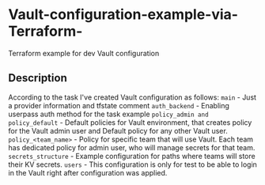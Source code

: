 # Vault-configuration-example-via-Terraform-
Terraform example for dev Vault configuration

## Description
According to the task I've created Vault configuration as follows:
`main` - Just a provider information and tfstate comment
`auth_backend` - Enabling userpass auth method for the task example
`policy_admin and policy_default` - Default policies for Vault environment, that creates policy for the Vault admin user
and Default policy for any other Vault user.
`policy_<team_name>` - Policy for specific team that will use Vault. Each team has dedicated policy for admin user, who will manage secrets for that team.
`secrets_structure` - Example configuration for paths where teams will store their KV secrets.
`users` - This configuration is only for test to be able to login in the Vault right after configuration was applied.
